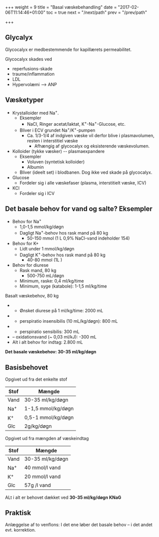 +++
weight = 9
title = "Basal væskebehandling"
date = "2017-02-06T11:14:46+01:00"
toc = true
next = "/next/path"
prev = "/prev/path"

+++

## Glycalyx

Glycocalyx er medbestemmende for kapillærets permeabilitet.

Glycocalyx skades ved

- reperfusions-skade
- traume/inflammation
- LDL
- Hypervolæmi --> ANP

## Væsketyper

- Krystalloider med Na<sup>+</sup>.
    - Eksempler
        - NaCl, Ringer acetat/laktat, K<sup>+</sup>-Na<sup>+</sup>-Glucose, etc.
    - Bliver i ECV grundet Na<sup>+</sup>/K<sup>+</sup>-pumpen
        - Ca. 1/3-1/4 af indgiven væske vil derfor blive i plasmavolumen, resten i interstitiel væske
            - Afhængig af glycocalyx og eksisterende væskevolumen.
- Kolloider (tykke væsker) -- plasmaexpandere
    - Eksempler
        - Voluven (syntetisk kolloider)
        - Albumin
    - Bliver (ideelt set) i blodbanen. Dog ikke ved skade på glycocalyx.
- Glucose
    - Fordeler sig i alle væskefaser (plasma, interstitielt væske, ICV)
- KCl
    - Fordeler sig i ICV

## Det basale behov for vand og salte? Eksempler


- Behov for Na<sup>+</sup>
    - 1,0-1,5 mmol/kg/døgn
    - Dagligt Na<sup>+</sup>-behov hos rask mand på 80 kg
        - 50-150 mmol (1 L 0,9% NaCl-vand indeholder 154)
- Behov for K+
    - Lidt under 1 mmol/kg/døgn
    - Dagligt K<sup>+</sup>-behov hos rask mand på 80 kg
        - 40-80 mmol (1L )
- Behov for diurese
    - Rask mand, 80 kg
        - 500-750 mL/døgn
    - Minimum, raske: 0,4 ml/kg/time
    - Minimum, syge (katabole): 1-1,5 ml/kg/time

Basalt væskebehov, 80 kg

- + Ønsket diurese på 1 ml/kg/time: 2000 mL
- + perspiratio insensibilis (10 mL/kg/døgn): 800 mL
- + perspiratio sensibilis: 300 mL
- – oxidationsvand (~ 0,03 ml/kJ): -300 mL
- Alt i alt behov for indtag: 2.800 mL

**Det basale væskebehov: 30-35 ml/kg/døgn**

## Basisbehovet

Opgivet ud fra det enkelte stof

| Stof | Mængde |
|------|------------------ |
| Vand | 30-35 ml/kg/døgn |
| Na<sup>+</sup> | 1-1,5 mmol/kg/døgn |
| K<sup>+</sup> | 0,5-1 mmol/kg/døgn |
| Glc | 2g/kg/døgn |

Opgivet ud fra mængden af væskeindtag

| Stof | Mængde |
|------|------------------ |
| Vand | 30-35 ml/kg/døgn |
| Na<sup>+</sup> | 40 mmol/l vand |
| K<sup>+</sup> | 20 mmol/l vand |
| Glc | 57g /l vand |

ALt i alt er behovet dækket ved **30-35 ml/kg/døgn KNaG**

## Praktisk

Anlæggelse af to venflons: I det ene løber det basale behov – i det andet evt. korrektion.
